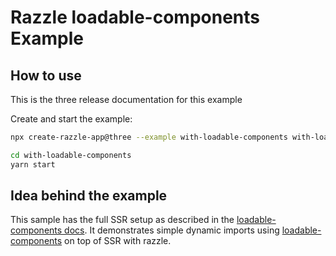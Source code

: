 # Razzle loadable-components Example

## How to use

<!-- START install generated instructions please keep comment here to allow auto update -->
<!-- DON'T EDIT THIS SECTION, INSTEAD RE-RUN yarn update-examples TO UPDATE -->
This is the three release documentation for this example

Create and start the example:

```bash
npx create-razzle-app@three --example with-loadable-components with-loadable-components

cd with-loadable-components
yarn start
```
<!-- END install generated instructions please keep comment here to allow auto update -->

## Idea behind the example
This sample has the full SSR setup as described in the [loadable-components docs](https://github.com/smooth-code/loadable-components#server-side-rendering).
It demonstrates simple dynamic imports using [loadable-components](https://github.com/smooth-code/loadable-components) on top of SSR with razzle.
